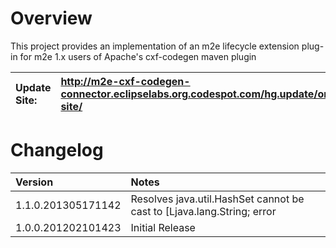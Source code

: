 # Overview #
This project provides an implementation of an m2e lifecycle extension plug-in for m2e 1.x users of Apache's cxf-codegen maven plugin

|**Update Site:**| http://m2e-cxf-codegen-connector.eclipselabs.org.codespot.com/hg.update/org.eclipselabs.m2e.cxf.codegen.connector.update-site/|
|:---------------|:------------------------------------------------------------------------------------------------------------------------------|

# Changelog #
|**Version**|**Notes**|
|:----------|:--------|
|1.1.0.201305171142|Resolves java.util.HashSet cannot be cast to [Ljava.lang.String; error|
|1.0.0.201202101423|Initial Release|
